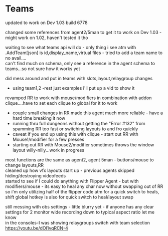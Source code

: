 # Teams
updated to work on Dev 1.03 build 6778

changed some references from agent2/5man to get it to work on Dev 1.03 - might work on 1.02, haven't tested it tho

waiting to see what teams api will do - only thing i see atm with .AddTeam[json] is id,display_name,virtual files - tried to add a team name to no avail....    
can't find much on schema, only see a reference in the agent schema to teams...so not sure how it works yet     

did mess around and put in teams with slots,layout,relaygroup changes     
* using team1,2 -rest just examples i'll put up a vid to show it    
    
revamped RR to work with mouse/modifiers in combination with addon clique....have to set each clique to global for it to work   
* couple small changes in RR made this agent much more reliable - have a hard time breaking it now     
* running thru full dungeons without getting the "Error #132" from spamming RR too fast or switching layouts to and fro quickly
* caveat if you end up using this with clique - start out RR with Mouse1/modifier for a few presses
* starting out RR with Mouse2/modifier sometimes throws the window layout willy-nilly...work in progress
     
most functions are the same as agent2, agent 5man - buttons/mouse to change layouts,RR    
cleaned up how vfx layouts start up - previous agents skipped hiding/destroying videofeeds     
started to see if I could do anything with Flipper Agent - but with modifiers/mouse - its easy to heal any char now without swapping out of RR    
so i'm only utilizing half of the flipper code atm for a quick switch to heals, shift global hotkey is also for quick switch to heal/layout swap

still messing with obs settings - little blurry yet - if anyone has any clear settings for 2 monitor wide recording down to typical aspect ratio let me know     
in the consoles-I was showing relaygroups switch with team selection     
https://youtu.be/dOl1vqRCN-4
